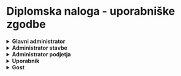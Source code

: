 # Diplomska naloga - uporabniške zgodbe
<details>
<summary><b>Glavni administrator</b></summary>

## 1. Kreiranje administratorja stavbe

> **Prioriteta:** 1
> </br>**Ocena:** 1
> </br>**Zgodba:** Glavni administrator lahko kreira administratorja stavbe in mu povezavo za registracijo pošlje na e-mail.
> </br>**Opombe:** /
> </br>**Sprejemni testi:** Administratorju stavbe določi le email.

## 2. Dodajanje stavbe

> **Prioriteta:** 1
> **</br>Ocena:** 2
> **</br>Zgodba:** Glavni administrator lahko kreira in upravlja s stavbo.
> **</br>Opombe:** Glavni administrator je le en.
> **</br>Sprejemni testi:** Za kreiranje stavbe so pomembni: Naslov stavbe, poštna številka, administrator stavbe in podatki o njej.

</details>

<details>
<summary><b>Administrator stavbe</b></summary>

## 1. Registracija

> **Prioriteta:** 1
> **</br>Ocena:** 1
> **</br>Zgodba:** Administrator stavbe na mail dobi podatke za prijavo v aplikacijo. Ob prvi prijavi, ga sistem pozove v spremembo gesla.
> **</br>Opombe:** Za uporabo aplikacije, si mora geslo spremeniti.
> **</br>Sprejemni testi:** Geslo mora biti dovolj zahtevno (vsaj 6 znakov, vsaj ena velika črka in vsaj 2 števili in en znak).

## 2. Vnos podatkov o stavbi

> **Prioriteta:** 2
> **</br>Ocena:** 2
> **</br>Zgodba:** Administrator stavbe lahko kadarkoli spremeni podatke o stavbi.
> **</br>Opombe:** /
> **</br>Sprejemni testi:** Urejanje polnilnic, podjetij in podatkov o stavbi

## 3. Dodajanje polnilnic

> **Prioriteta:** 2
> **</br>Ocena:** 2
> **</br>Zgodba:** Administrator stavbe lahko kadarkoli doda polnilnico.
> **</br>Opombe:** /
> **</br>Sprejemni testi:** Polnilnica vsebuje podatke o moči, lokaciji, maks število zaporednih terminov, maks ur polnjenja in kateremu podjetju pripada. Ustvari lahko tudi polnilnico ki pripada le gostu (uporabniku, ki ni registriran).

## 4. Kreiranje administratorja podjetja

> **Prioriteta:** 1
> </br>**Ocena:** 5
> </br>**Zgodba:** Administrator stavbe lahko kreira administratorja podjetja in mu povezavo za registracijo pošlje na e-mail.
> </br>**Opombe:** /
> </br>**Sprejemni testi:** Administratorju podjetja določi le email.

## 5. Dodajanje podjetja

> **Prioriteta:** 1
> **</br>Ocena:** 2
> **</br>Zgodba:** Administrator stavbe lahko upravlja s podjetjem (s polnilnicami, ki pripadajo).
> **</br>Opombe:** Stavba ima le enega administratorja stavbe.
> **</br>Sprejemni testi:** Za kreiranje stavbe so pomembni: Nadstropje/soba podjetja in podatki o polnilnicah.
</details>

<details>
<summary><b>Administrator podjetja</b></summary>
## 1. Registracija

> **Prioriteta:** 1
> **</br>Ocena:** 1
> **</br>Zgodba:** Administrator podjetja na mail dobi podatke za prijavo v aplikacijo. Ob prvi prijavi, ga sistem pozove v spremembo gesla.
> **</br>Opombe:** Za uporabo aplikacije, si mora geslo spremeniti.
> **</br>Sprejemni testi:** Geslo mora biti dovolj zahtevno (vsaj 6 znakov, vsaj ena velika črka in vsaj 2 števili in en znak).

## 2. Vnos podatkov podjetja

> **Prioriteta:** 1
> **</br>Ocena:** 2
> **</br>Zgodba:** Administrator podjetja lahko upravlja s podjetjem (s polnilnicami, ki pripadajo).
> **</br>Opombe:** Podjetje ima le enega administratorja podjetja.
> **</br>Sprejemni testi:** Spreminja lahko: Nadstropje/soba podjetja, maks število zaporednih terminov, maks ur polnjenja.

## 3. Kreiranje uporabnika

> **Prioriteta:** 1
> </br>**Ocena:** 5
> </br>**Zgodba:** Administrator podjetja lahko kreira uporabnika in mu povezavo za registracijo pošlje na e-mail.
> </br>**Opombe:** /
> </br>**Sprejemni testi:** Uporabniku določi le email.

## 4. Sproščanje terminov

> **Prioriteta:** 1
> </br>**Ocena:** 5
> </br>**Zgodba:** Administrator podjetja, lahko kadarkoli sprosti termin.
> </br>**Opombe:** /
> </br>**Sprejemni testi:** Uporabnik z rezerviranim terminom, dobi email o spremembi.

## 5. Izdaja RFID kartice

> **Prioriteta:** 1
> </br>**Ocena:** 5
> </br>**Zgodba:** Administrator podjetja, uporabniku generira rfid kartico
> </br>**Opombe:** /
> </br>**Sprejemni testi:** Uporabnik z rfid kartico lahko uporablja polnilnico.
</details>
<details>
<summary><b>Uporabnik</b></summary>
## 1. Registracija

> **Prioriteta:** 1
> **</br>Ocena:** 1
> **</br>Zgodba:** Uporabnik na mail dobi podatke za prijavo v aplikacijo. Ob prvi prijavi, ga sistem pozove v spremembo gesla.
> **</br>Opombe:** Za uporabo aplikacije, si mora geslo spremeniti.
> **</br>Sprejemni testi:** Geslo mora biti dovolj zahtevno (vsaj 6 znakov, vsaj ena velika črka in vsaj 2 števili in en znak).

## 2. Rezervacija termina

> **Prioriteta:** 1
> **</br>Ocena:** 1
> **</br>Zgodba:** Uporabnik si lahko rezervira termin.
> **</br>Opombe:** Če je termin zasede, ga aplikacija doda v čakalno vrsto.
> **</br>Sprejemni testi:** Termini morajo zadoščati omejitvam polnilnice (št. zaproednih rezervacij)

## 3. Sprostitev termina

> **Prioriteta:** 1
> **</br>Ocena:** 1
> **</br>Zgodba:** Uporabnik si lahko sprosti termin.
> **</br>Opombe:** /
> **</br>Sprejemni testi:** Termin dobi naslednji v čakalni vrsti.

## 4. Prevzem termina

> **Prioriteta:** 1
> **</br>Ocena:** 1
> **</br>Zgodba:** Uporabnik lahko v primeru odpovedu drugega uporabnika termin prevzame.
> **</br>Opombe:** Uporabnik mora biti v času sprostitve v čakalni vrsti za termin.
> **</br>Sprejemni testi:** O prevzemu termina je obveščen preko emaila.
</details>
<details>
<summary><b>Gost</b></summary>
## 1. Rezervacija termina

> **Prioriteta:** 1
> **</br>Ocena:** 1
> **</br>Zgodba:** Gost si lahko rezervira termin.
> **</br>Opombe:** Če je termin zasede, ga aplikacija doda v čakalno vrsto. Polnilnica za goste je posebaj in je vidna brez prijave.
> **</br>Sprejemni testi:** Termini morajo zadoščati omejitvam polnilnice (št. zaproednih rezervacij)
</details>
